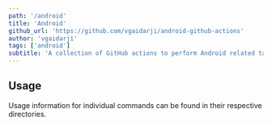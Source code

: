 ```yaml
---
path: '/android'
title: 'Android'
github_url: 'https://github.com/vgaidarji/android-github-actions'
author: 'vgaidarji'
tags: ['android']
subtitle: 'A collection of GitHub actions to perform Android related tasks.'
---
```


## Usage

Usage information for individual commands can be found in their respective directories.
